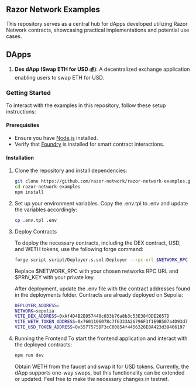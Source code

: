 ## Razor Network Examples

This repository serves as a central hub for dApps developed utilizing Razor Network contracts, showcasing practical implementations and potential use cases.

## DApps

1. **Dex dApp (Swap ETH for USD 💰)**: A decentralized exchange application enabling users to swap ETH for USD.

### Getting Started

To interact with the examples in this repository, follow these setup instructions:

#### Prerequisites

- Ensure you have [Node.js](https://nodejs.org/) installed.
- Verify that [Foundry](https://book.getfoundry.sh/getting-started/installation) is installed for smart contract interactions.

#### Installation

1. Clone the repository and install dependencies:

   ```sh
   git clone https://github.com/razor-network/razor-network-examples.git
   cd razor-network-examples
   npm install
   ```

2. Set up your environment variables. Copy the .env.tpl to .env and update the variables accordingly:
    ```sh
    cp .env.tpl .env
    ```
3. Deploy Contracts 

    To deploy the necessary contracts, including the DEX contract, USD, and WETH tokens, use the following forge command:

    ``` sh
    forge script script/Deployer.s.sol:Deployer --rpc-url $NETWORK_RPC --optimize --private-key $PRIV_KEY -vvv
    ```

    Replace $NETWORK_RPC with your chosen networks RPC URL and $PRIV_KEY with your private key.

    After deployment, update the .env file with the contract addresses found in the deployments folder. Contracts are already deployed on Sepolia:
    ```sh
    DEPLOYER_ADDRESS=
    NETWORK=sepolia
    VITE_DEX_ADDRESS=0xAf4D4B2E057440c033b76a8b3c53E38fDDE2657D
    VITE_WETH_TOKEN_ADDRESS=0x7601106078c7f6333A26796F3f1E9B507a4D93d7
    VITE_USD_TOKEN_ADDRESS=0x5577575DF3cC00854f4456326E8A423d39406197
    ```

4. Running the Frontend
    To start the frontend application and interact with the deployed contracts:
    ```sh
    npm run dev
    ```
    Obtain WETH from the faucet and swap it for USD tokens. Currently, the dApp supports one-way swaps, but this functionality can be extended or updated. Feel free to make the necessary changes in testnet. 
